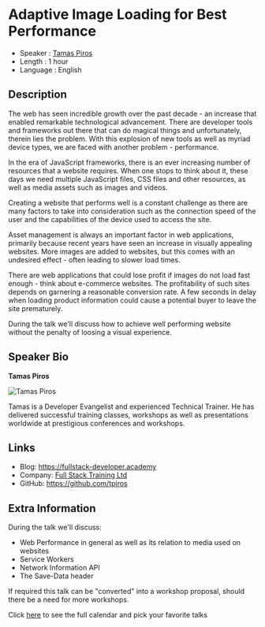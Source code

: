 Adaptive Image Loading for Best Performance
=========================

* Speaker   : [Tamas Piros](https://pixels.camp/tpiros)
* Length    : 1 hour
* Language  : English

Description
-----------

The web has seen incredible growth over the past decade - an increase that enabled remarkable technological advancement. There are developer tools and frameworks out there that can do magical things and unfortunately, therein lies the problem. With this explosion of new tools as well as myriad device types, we are faced with another problem - performance.

In the era of JavaScript frameworks, there is an ever increasing number of resources that a website requires. When one stops to think about it, these days we need multiple JavaScript files, CSS files and other resources, as well as media assets such as images and videos.

Creating a website that performs well is a constant challenge as there are many factors to take into consideration such as the connection speed of the user and the capabilities of the device used to access the site.

Asset management is always an important factor in web applications, primarily because recent years have seen an increase in visually appealing websites. More images are added to websites, but this comes with an undesired effect - often leading to slower load times.

There are web applications that could lose profit if images do not load fast enough - think about e-commerce websites. The profitability of such sites depends on garnering a reasonable conversion rate. A few seconds in delay when loading product information could cause a potential buyer to leave the site prematurely.

During the talk we'll discuss how to achieve well performing website without the penalty of loosing a visual experience.

Speaker Bio
-----------

**Tamas Piros**

![Tamas Piros](https://avatars1.githubusercontent.com/u/2042718?v=4)

Tamas is a Developer Evangelist and experienced Technical Trainer. He has delivered successful training classes, workshops as well as presentations worldwide at prestigious conferences and workshops.

Links
-----

* Blog: https://fullstack-developer.academy
* Company: [Full Stack Training Ltd](https://www.fullstacktraining.com/)
* GitHub: https://github.com/tpiros

Extra Information
-----------------

During the talk we'll discuss:
- Web Performance in general as well as its relation to media used on websites
- Service Workers
- Network Information API
- The Save-Data header

If required this talk can be "converted" into a workshop proposal, should there be a need for more workshops.

Click [here][1] to see the full calendar and pick your favorite talks

[1]: https://pixels.camp/schedule/
